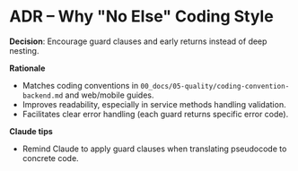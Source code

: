 # ADR – Why "No Else" Coding Style

**Decision**: Encourage guard clauses and early returns instead of deep nesting.

**Rationale**
- Matches coding conventions in `00_docs/05-quality/coding-convention-backend.md` and web/mobile guides.
- Improves readability, especially in service methods handling validation.
- Facilitates clear error handling (each guard returns specific error code).

**Claude tips**
- Remind Claude to apply guard clauses when translating pseudocode to concrete code.
